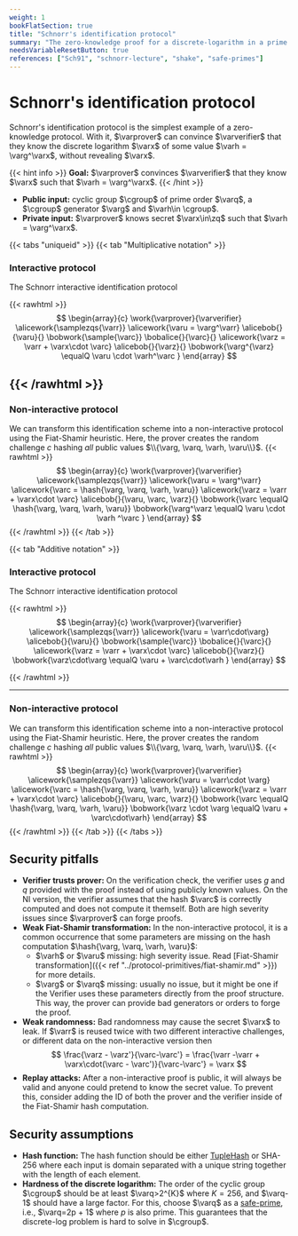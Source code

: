 ```yaml
---
weight: 1
bookFlatSection: true
title: "Schnorr's identification protocol"
summary: "The zero-knowledge proof for a discrete-logarithm in a prime modulo."
needsVariableResetButton: true
references: ["Sch91", "schnorr-lecture", "shake", "safe-primes"]
---
```

# Schnorr's identification protocol
  Schnorr's identification protocol is the simplest example of a zero-knowledge protocol. With it,
  $\varprover$ can convince $\varverifier$ that they know the discrete logarithm $\varx$ of some value
  $\varh = \varg^\varx$, without revealing $\varx$.

{{< hint info >}}
**Goal:**
$\varprover$ convinces $\varverifier$ that they know $\varx$ such that $\varh = \varg^\varx$.
{{< /hint >}}

 * __Public input:__ cyclic group $\cgroup$ of prime order $\varq$, a $\cgroup$ generator $\varg$ and $\varh\in \cgroup$.
 * __Private input:__ $\varprover$ knows secret $\varx\in\zq$ such that $\varh = \varg^\varx$.


{{< tabs "uniqueid" >}}
{{< tab "Multiplicative notation" >}}
### Interactive protocol
The Schnorr interactive identification protocol

{{< rawhtml >}}
 $$
 \begin{array}{c}
 \work{\varprover}{\varverifier}
 \alicework{\samplezqs{\varr}}
 \alicework{\varu = \varg^\varr}
 \alicebob{}{\varu}{}
 \bobwork{\sample{\varc}}
 \bobalice{}{\varc}{}
 \alicework{\varz = \varr + \varx\cdot \varc}
 \alicebob{}{\varz}{}
 \bobwork{\varg^{\varz} \equalQ \varu \cdot \varh^\varc }
 \end{array}
 $$

{{< /rawhtml >}}
-----

### Non-interactive protocol
We can transform this identification scheme into a non-interactive protocol using the Fiat-Shamir heuristic. Here, the prover creates the random challenge $c$ hashing *all* public values $\\{\varg, \varq, \varh, \varu\\}$.
{{< rawhtml >}}
 $$
 \begin{array}{c}
 \work{\varprover}{\varverifier}
 \alicework{\samplezqs{\varr}}
 \alicework{\varu = \varg^\varr}
 \alicework{\varc = \hash{\varg, \varq, \varh, \varu}}
 \alicework{\varz = \varr + \varx\cdot \varc}
 \alicebob{}{\varu, \varc, \varz}{}
 \bobwork{\varc \equalQ \hash{\varg, \varq, \varh, \varu}}
 \bobwork{\varg^\varz \equalQ \varu \cdot \varh ^\varc }
 \end{array}
 $$
{{< /rawhtml >}}
{{< /tab >}}


{{< tab "Additive notation" >}}

### Interactive protocol
The Schnorr interactive identification protocol


{{< rawhtml >}}
 $$
 \begin{array}{c}
 \work{\varprover}{\varverifier}
 \alicework{\samplezqs{\varr}}
 \alicework{\varu = \varr\cdot\varg}
 \alicebob{}{\varu}{}
 \bobwork{\sample{\varc}}
 \bobalice{}{\varc}{}
 \alicework{\varz = \varr + \varx\cdot \varc}
 \alicebob{}{\varz}{}
 \bobwork{\varz\cdot\varg \equalQ \varu + \varc\cdot\varh }
 \end{array}
 $$



{{< /rawhtml >}}

-----

### Non-interactive protocol
We can transform this identification scheme into a non-interactive protocol using the Fiat-Shamir heuristic. Here, the prover creates the random challenge $c$ hashing *all* public values $\\{\varg, \varq, \varh, \varu\\}$.
{{< rawhtml >}}
 $$
 \begin{array}{c}
 \work{\varprover}{\varverifier}
 \alicework{\samplezqs{\varr}}
 \alicework{\varu = \varr\cdot \varg}
 \alicework{\varc = \hash{\varg, \varq, \varh, \varu}}
 \alicework{\varz = \varr + \varx\cdot \varc}
 \alicebob{}{\varu, \varc, \varz}{}
 \bobwork{\varc \equalQ \hash{\varg, \varq, \varh, \varu}}
 \bobwork{\varz \cdot \varg \equalQ \varu + \varc\cdot\varh}
 \end{array}
 $$
{{< /rawhtml >}}
{{< /tab >}}
{{< /tabs >}}



## Security pitfalls
 * __Verifier trusts prover:__ On the verification check, the verifier uses $g$ and $q$ provided with the proof instead of using publicly known values. On the NI version, the verifier assumes that the hash $\varc$ is correctly computed and does not compute it themself. Both are high severity issues since $\varprover$ can forge proofs.
 * __Weak Fiat-Shamir transformation:__ In the non-interactive protocol, it is a common occurrence that some parameters are missing on the hash computation $\hash{\varg, \varq, \varh, \varu}$:
   * $\varh$ or $\varu$ missing: high severity issue. Read [Fiat-Shamir transformation]({{< ref "../protocol-primitives/fiat-shamir.md" >}}) for more details.
   * $\varg$ or $\varq$ missing: usually no issue, but it might be one if the Verifier uses these parameters directly from the proof structure. This way, the prover can provide bad generators or orders to forge the proof.
 * __Weak randomness:__ Bad randomness may cause the secret $\varx$ to leak. If $\varr$ is reused twice with two different interactive challenges, or different data on the non-interactive version then
  $$ \frac{\varz - \varz'}{\varc-\varc'} = \frac{\varr -\varr + \varx\cdot(\varc - \varc')}{\varc-\varc'} = \varx  $$
 * __Replay attacks:__ After a non-interactive proof is public, it will always be valid and anyone could pretend to know the secret value. To prevent this, consider adding the ID of both the prover and the verifier inside of the Fiat-Shamir hash computation.


## Security assumptions
 * __Hash function:__ The hash function should be either [TupleHash](https://www.nist.gov/publications/sha-3-derived-functions-cshake-kmac-tuplehash-and-parallelhash) or SHA-256 where each input is domain separated with a unique string together with the length of each element.
 * __Hardness of the discrete logarithm:__ The order of the cyclic group $\cgroup$ should be at least $\varq>2^{K}$ where $K=256$, and $\varq-1$ should have a large factor. For this, choose
$\varq$ as a [safe-prime](https://en.wikipedia.org/wiki/Safe_and_Sophie_Germain_primes), i.e., $\varq=2p + 1$ where $p$ is also prime. This guarantees that the discrete-log problem is hard to solve in $\cgroup$.

